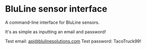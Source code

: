 # BluLine sensor interface
A command-line interface for BluLine sensors.

It's as simple as inputting an email and password!

Test email: api@blulinesolutions.com
Test password: TacoTruck99!
